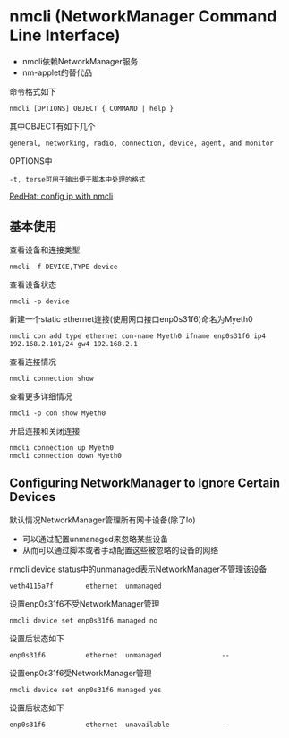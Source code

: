 # nmcli (NetworkManager Command Line Interface)

- nmcli依赖NetworkManager服务
- nm-applet的替代品

命令格式如下

	nmcli [OPTIONS] OBJECT { COMMAND | help }

其中OBJECT有如下几个

	general, networking, radio, connection, device, agent, and monitor

OPTIONS中

	-t, terse可用于输出便于脚本中处理的格式

[RedHat: config ip with nmcli](https://docs.redhat.com/en/documentation/red_hat_enterprise_linux/7/html/networking_guide/sec-configuring_ip_networking_with_nmcli)

## 基本使用

查看设备和连接类型

	nmcli -f DEVICE,TYPE device

查看设备状态

	nmcli -p device

新建一个static ethernet连接(使用网口接口enp0s31f6)命名为Myeth0

	nmcli con add type ethernet con-name Myeth0 ifname enp0s31f6 ip4 192.168.2.101/24 gw4 192.168.2.1

查看连接情况

	nmcli connection show

查看更多详细情况

	nmcli -p con show Myeth0

开启连接和关闭连接

	nmcli connection up Myeth0
	nmcli connection down Myeth0

## Configuring NetworkManager to Ignore Certain Devices

默认情况NetworkManager管理所有网卡设备(除了lo)

- 可以通过配置unmanaged来忽略某些设备
- 从而可以通过脚本或者手动配置这些被忽略的设备的网络

nmcli device status中的unmanaged表示NetworkManager不管理该设备

	veth4115a7f        ethernet  unmanaged

设置enp0s31f6不受NetworkManager管理

	nmcli device set enp0s31f6 managed no

设置后状态如下

	enp0s31f6          ethernet  unmanaged               --

设置enp0s31f6受NetworkManager管理

	nmcli device set enp0s31f6 managed yes

设置后状态如下

	enp0s31f6          ethernet  unavailable             --
